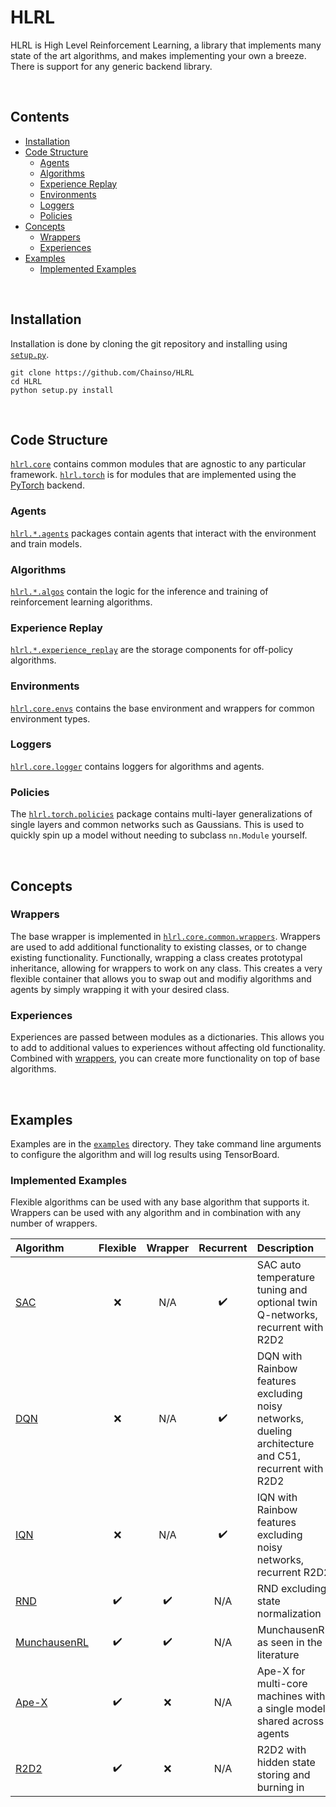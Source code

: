 # HLRL

HLRL is High Level Reinforcement Learning, a library that implements many state of the art algorithms, and makes implementing your own a breeze. There is support for any generic backend library.

<br />

## Contents
- [Installation](#installation)
- [Code Structure](#code-structure)
    - [Agents](#agents)
    - [Algorithms](#algorithms)
    - [Experience Replay](#experience-replay)
    - [Environments](#environments)
    - [Loggers](#loggers)
    - [Policies](#policies)
- [Concepts](#concepts)
    - [Wrappers](#wrappers)
    - [Experiences](#experiences)
- [Examples](#examples)
    - [Implemented Examples](#implemented-examples)

<br />

## Installation

Installation is done by cloning the git repository and installing using [`setup.py`](https://github.com/Chainso/HLRL/tree/master/setup.py).

```
git clone https://github.com/Chainso/HLRL
cd HLRL
python setup.py install
```

<br />

## Code Structure

[`hlrl.core`](https://github.com/Chainso/HLRL/tree/master/hlrl/core) contains common modules that are agnostic to any particular framework. [`hlrl.torch`](https://github.com/Chainso/HLRL/tree/master/hlrl/torch) is for modules that are implemented using the [PyTorch](https://pytorch.org/) backend.

### Agents

[`hlrl.*.agents`](https://github.com/Chainso/HLRL/tree/master/hlrl/core/agents) packages contain agents that interact with the environment and train models.

### Algorithms

[`hlrl.*.algos`](https://github.com/Chainso/HLRL/tree/master/hlrl/core/algos) contain the logic for the inference and training of reinforcement learning algorithms.

### Experience Replay

[`hlrl.*.experience_replay`](https://github.com/Chainso/HLRL/tree/master/hlrl/core/experience_replay) are the storage components for off-policy algorithms.

### Environments

[`hlrl.core.envs`](https://github.com/Chainso/HLRL/tree/master/hlrl/core/envs) contains the base environment and wrappers for common environment types.

### Loggers

[`hlrl.core.logger`](https://github.com/Chainso/HLRL/tree/master/hlrl/core/logger) contains loggers for algorithms and agents.

### Policies

The [`hlrl.torch.policies`](https://github.com/Chainso/HLRL/tree/master/hlrl/torch/policies) package contains multi-layer generalizations of single layers and common networks such as Gaussians. This is used to quickly spin up a model without needing to subclass `nn.Module` yourself.

<br />

## Concepts

### Wrappers

The base wrapper is implemented in [`hlrl.core.common.wrappers`](https://github.com/Chainso/HLRL/tree/master/hlrl/core/common/wrappers). Wrappers are used to add additional functionality to existing classes, or to change existing functionality. Functionally, wrapping a class creates prototypal inheritance, allowing for wrappers to work on any class. This creates a very flexible container that allows you to swap out and modifiy algorithms and agents by simply wrapping it with your desired class.

### Experiences

Experiences are passed between modules as a dictionaries. This allows you to add to additional values to experiences without affecting old functionality. Combined with [wrappers](#wrappers), you can create more functionality on top of base algorithms.

<br />

## Examples

Examples are in the [`examples`](https://github.com/Chainso/HLRL/tree/master/examples) directory. They take command line arguments to configure the algorithm and will log results using TensorBoard.


### Implemented Examples

Flexible algorithms can be used with any base algorithm that supports it. Wrappers can be used with any algorithm and in combination with any number of wrappers.


| Algorithm | Flexible | Wrapper | Recurrent | Description |
|:-|:-:|:-:|:-:|:-|
| [SAC](https://arxiv.org/abs/1801.01290) | ❌ | N/A | ✔️ | SAC auto temperature tuning and optional twin Q-networks, recurrent with R2D2 |
| [DQN](https://arxiv.org/abs/1312.5602) | ❌ | N/A | ✔️ | DQN with Rainbow features excluding noisy networks, dueling architecture and C51, recurrent with R2D2 |
| [IQN](https://arxiv.org/abs/1806.06923) | ❌ | N/A | ✔️ | IQN with Rainbow features excluding noisy networks, recurrent R2D2 |
| [RND](https://arxiv.org/abs/1810.12894) | ✔️ | ✔️ | N/A | RND excluding state normalization |
| [MunchausenRL](https://arxiv.org/abs/2007.14430) | ✔️ | ✔️ | N/A | MunchausenRL as seen in the literature |
| [Ape-X](https://arxiv.org/abs/1803.00933) | ✔️ | ❌ | N/A | Ape-X for multi-core machines with a single model shared across agents |
| [R2D2](https://openreview.net/forum?id=r1lyTjAqYX) | ✔️ | ❌ | N/A | R2D2 with hidden state storing and burning in |
